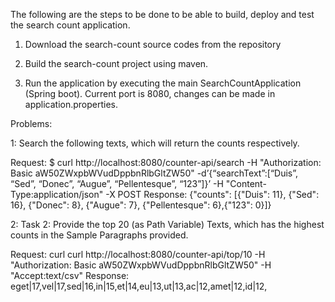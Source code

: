 The following are the steps to be done to be able to build, deploy and test the search count application.

1. Download the search-count source codes from the repository

2. Build the search-count project using maven.

3. Run the application by executing the main SearchCountApplication (Spring boot). Current port is 8080, changes can be made in application.properties.

Problems:

1: Search the following texts, which will return the counts respectively.

Request: $ curl http://localhost:8080/counter-api/search -H "Authorization: Basic aW50ZWxpbWVudDppbnRlbGltZW50" -d’{“searchText”:[“Duis”, “Sed”, “Donec”, “Augue”, “Pellentesque”, “123”]}’ -H "Content-Type:application/json" -X POST
Response: {"counts": [{"Duis": 11}, {"Sed": 16}, {"Donec": 8}, {"Augue": 7}, {"Pellentesque": 6},{"123": 0}]}

2: Task 2: Provide the top 20 (as Path Variable) Texts, which has the highest counts in the Sample Paragraphs provided.

Request: curl curl http://localhost:8080/counter-api/top/10 -H "Authorization: Basic aW50ZWxpbWVudDppbnRlbGltZW50" -H "Accept:text/csv"
Response: eget|17,vel|17,sed|16,in|15,et|14,eu|13,ut|13,ac|12,amet|12,id|12,
